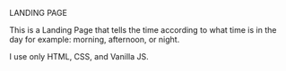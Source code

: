 LANDING PAGE

This is a Landing Page that tells the time according to what time is in the day for example: morning, afternoon, or night.

I use only HTML, CSS, and Vanilla JS.
